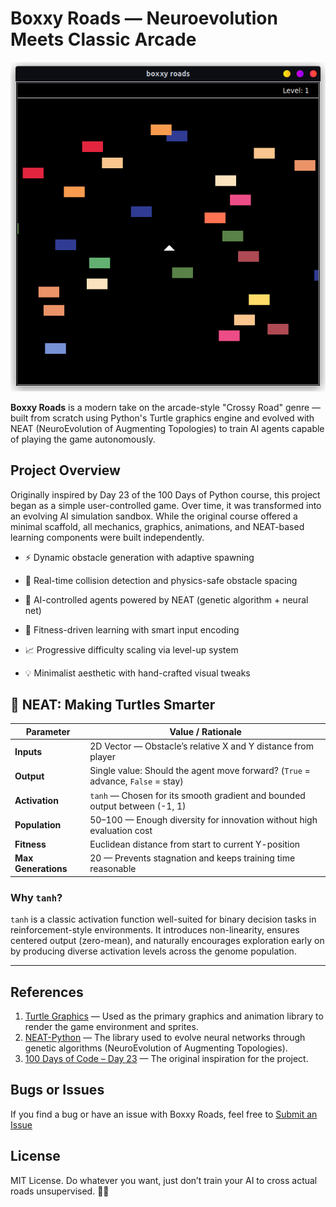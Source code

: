 # Boxxy Roads — Neuroevolution Meets Classic Arcade

<p align="center">
  <img src="readme-images/boxxy-roads-demo.png" alt="Main Menu" width="608">
</p>

**Boxxy Roads** is a modern take on the arcade-style "Crossy Road" genre — built from scratch using Python's Turtle graphics engine and evolved with NEAT (NeuroEvolution of Augmenting Topologies) to train AI agents capable of playing the game autonomously.

## Project Overview

Originally inspired by Day 23 of the 100 Days of Python course, this project began as a simple user-controlled game. Over time, it was transformed into an evolving AI simulation sandbox. While the original course offered a minimal scaffold, all mechanics, graphics, animations, and NEAT-based learning components were built independently.


* ⚡ Dynamic obstacle generation with adaptive spawning

* 🚧 Real-time collision detection and physics-safe obstacle spacing

* 🧬 AI-controlled agents powered by NEAT (genetic algorithm + neural net)

* 🎯 Fitness-driven learning with smart input encoding

* 📈 Progressive difficulty scaling via level-up system

* 💡 Minimalist aesthetic with hand-crafted visual tweaks

## 🧪 NEAT: Making Turtles Smarter

| Parameter          | Value / Rationale                                                                 |
|--------------------|------------------------------------------------------------------------------------|
| **Inputs**         | 2D Vector — Obstacle’s relative X and Y distance from player                      |
| **Output**         | Single value: Should the agent move forward? (`True` = advance, `False` = stay)   |
| **Activation**     | `tanh` — Chosen for its smooth gradient and bounded output between (-1, 1)         |
| **Population**     | 50–100 — Enough diversity for innovation without high evaluation cost             |
| **Fitness**        | Euclidean distance from start to current Y-position                               |
| **Max Generations**| 20 — Prevents stagnation and keeps training time reasonable                        |

### Why `tanh`?

`tanh` is a classic activation function well-suited for binary decision tasks in reinforcement-style environments. It introduces non-linearity, ensures centered output (zero-mean), and naturally encourages exploration early on by producing diverse activation levels across the genome population.

---

## References

1. [Turtle Graphics](https://docs.python.org/3/library/turtle.html) — Used as the primary graphics and animation library to render the game environment and sprites.
2. [NEAT-Python](https://neat-python.readthedocs.io/en/latest/) — The library used to evolve neural networks through genetic algorithms (NeuroEvolution of Augmenting Topologies).
3. [100 Days of Code – Day 23](https://www.udemy.com/course/100-days-of-code/) — The original inspiration for the project.

## Bugs or Issues

If you find a bug or have an issue with Boxxy Roads, feel free to [Submit an Issue](https://github.com/unix2dossss/boxxy-roads/issues/new)


## License

MIT License. Do whatever you want, just don’t train your AI to cross actual roads unsupervised. 🐢🚧